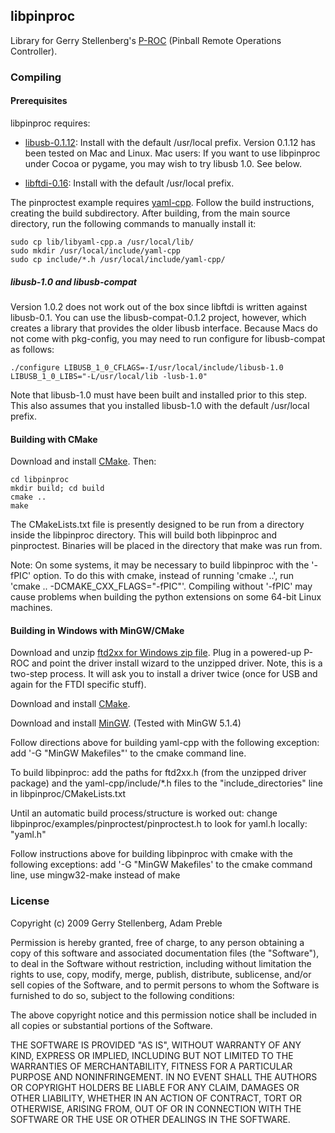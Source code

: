 ## libpinproc

Library for Gerry Stellenberg's [P-ROC](http://pinballcontrollers.com/) (Pinball Remote Operations Controller).

### Compiling

#### Prerequisites

libpinproc requires:

- [libusb-0.1.12](http://libusb.wiki.sourceforge.net/): Install with the default /usr/local prefix.  Version 0.1.12 has been tested on Mac and Linux.  Mac users: If you want to use libpinproc under Cocoa or pygame, you may wish to try libusb 1.0.  See below.

- [libftdi-0.16](http://www.intra2net.com/en/developer/libftdi/): Install with the default /usr/local prefix.

The pinproctest example requires [yaml-cpp](http://code.google.com/p/yaml-cpp/). Follow the build instructions, creating the build subdirectory.  After building, from the main source directory, run the following commands to manually install it:

    sudo cp lib/libyaml-cpp.a /usr/local/lib/
    sudo mkdir /usr/local/include/yaml-cpp
    sudo cp include/*.h /usr/local/include/yaml-cpp/

##### libusb-1.0 and libusb-compat

Version 1.0.2 does not work out of the box since libftdi is written against libusb-0.1.  You can use the libusb-compat-0.1.2 project, however, which creates a library that provides the older libusb interface.  Because Macs do not come with pkg-config, you may need to run configure for libusb-compat as follows:

    ./configure LIBUSB_1_0_CFLAGS=-I/usr/local/include/libusb-1.0 LIBUSB_1_0_LIBS="-L/usr/local/lib -lusb-1.0"

Note that libusb-1.0 must have been built and installed prior to this step.  This also assumes that you installed libusb-1.0 with the default /usr/local prefix.

#### Building with CMake

Download and install [CMake](http://www.cmake.org/cmake/resources/software.html).  Then:

    cd libpinproc
    mkdir build; cd build
    cmake ..
    make

The CMakeLists.txt file is presently designed to be run from a directory inside the libpinproc directory.  This will build both libpinproc and pinproctest.  Binaries will be placed in the directory that make was run from.

Note: On some systems, it may be necessary to build libpinproc with the '-fPIC' option.  To do this with cmake, instead of running 'cmake ..', run 'cmake .. -DCMAKE_CXX_FLAGS="-fPIC"'.  Compiling without '-fPIC' may cause problems when building the python extensions on some 64-bit Linux machines.

#### Building in Windows with MinGW/CMake

Download and unzip [ftd2xx for Windows zip file](http://www.ftdichip.com/Drivers/D2XX.htm).  Plug in a powered-up P-ROC and point the driver install wizard to the unzipped driver.  Note, this is a two-step process.  It will ask you to install a driver twice (once for USB and again for the FTDI specific stuff).

Download and install [CMake](http://www.cmake.org/cmake/resources/software.html). 

Download and install [MinGW](http://sourceforge.net/projects/mingw/files/). (Tested with MinGW 5.1.4)

Follow directions above for building yaml-cpp with the following exception:
 add '-G "MinGW Makefiles"' to the cmake command line.

To build libpinproc:
 add the paths for ftd2xx.h (from the unzipped driver package) and the yaml-cpp/include/*.h files to the "include_directories" line in libpinproc/CMakeLists.txt

Until an automatic build process/structure is worked out:
 change libpinproc/examples/pinproctest/pinproctest.h to look for yaml.h locally: "yaml.h"

Follow instructions above for building libpinproc with cmake with the following exceptions:
 add '-G "MinGW Makefiles' to the cmake command line,
 use mingw32-make instead of make
 
### License

Copyright (c) 2009 Gerry Stellenberg, Adam Preble

Permission is hereby granted, free of charge, to any person
obtaining a copy of this software and associated documentation
files (the "Software"), to deal in the Software without
restriction, including without limitation the rights to use,
copy, modify, merge, publish, distribute, sublicense, and/or sell
copies of the Software, and to permit persons to whom the
Software is furnished to do so, subject to the following
conditions: 

The above copyright notice and this permission notice shall be
included in all copies or substantial portions of the Software.

THE SOFTWARE IS PROVIDED "AS IS", WITHOUT WARRANTY OF ANY KIND,
EXPRESS OR IMPLIED, INCLUDING BUT NOT LIMITED TO THE WARRANTIES
OF MERCHANTABILITY, FITNESS FOR A PARTICULAR PURPOSE AND
NONINFRINGEMENT. IN NO EVENT SHALL THE AUTHORS OR COPYRIGHT
HOLDERS BE LIABLE FOR ANY CLAIM, DAMAGES OR OTHER LIABILITY,
WHETHER IN AN ACTION OF CONTRACT, TORT OR OTHERWISE, ARISING
FROM, OUT OF OR IN CONNECTION WITH THE SOFTWARE OR THE USE OR
OTHER DEALINGS IN THE SOFTWARE.
